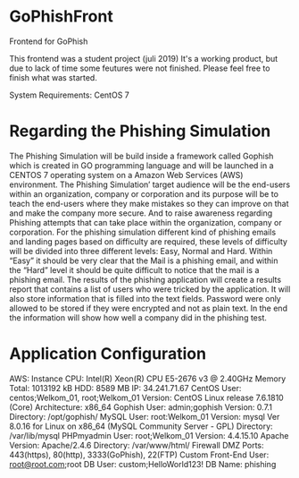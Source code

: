 # GoPhishFront
Frontend for GoPhish

This frontend was a student project (juli 2019) It's a working product, but due to lack of time some feutures were not finished. Please feel free to finish what was started.

System Requirements:
  CentOS 7
  
# Regarding the Phishing Simulation
The Phishing Simulation will be build inside a framework called Gophish which is created in GO programming language and will be launched in a CENTOS 7 operating system on a Amazon Web Services (AWS) environment.
The Phishing Simulation’ target audience will be the end-users within an organization, company or corporation and its purpose will be to teach the end-users where they make mistakes so they can improve on that and make the company more secure. And to raise awareness regarding Phishing attempts that can take place within the organization, company or corporation.
For the phishing simulation different kind of phishing emails and landing pages based on difficulty are required, these levels of difficulty will be divided into three different levels: Easy, Normal and Hard. Within “Easy” it should be very clear that the Mail is a phishing email, and within the “Hard” level it should be quite difficult to notice that the mail is a phishing email.
The results of the phishing application will create a results report that contains a list of users who were tricked by the application. It will also store information that is filled into the text fields. Password were only allowed to be stored if they were encrypted and not as plain text. In the end the information will show how well a company did in the phishing test.


# Application Configuration
AWS: Instance
CPU: Intel(R) Xeon(R) CPU E5-2676 v3 @ 2.40GHz
Memory Total: 1013192 kB
HDD: 8589 MB
IP: 34.241.71.67
CentOS
User: centos;Welkom_01, root;Welkom_01
Version: CentOS Linux release 7.6.1810 (Core)
Architecture: x86_64
Gophish
User: admin;gophish
Version: 0.7.1
Directory: /opt/gophish/
MySQL
User: root:Welkom_01
Version: mysql Ver 8.0.16 for Linux on x86_64 (MySQL Community Server - GPL)
Directory: /var/lib/mysql
PHPmyadmin
User: root;Welkom_01
Version: 4.4.15.10
Apache
Version: Apache/2.4.6
Directory: /var/www/html/
Firewall
DMZ Ports: 443(https), 80(http), 3333(GoPhish), 22(FTP)
Custom Front-End
User: root@root.com;root
DB User: custom;HelloWorld123!
DB Name: phishing
